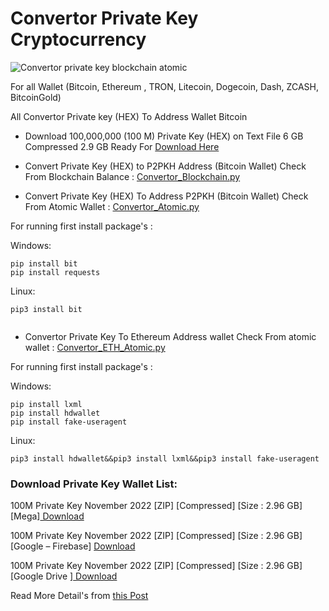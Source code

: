 # Convertor Private Key Cryptocurrency

![](https://raw.githubusercontent.com/Pymmdrza/Convertor_PrivateKey/mainx/img/100M_PrivateKey_Convertor_Nov-2022.jpg 'Convertor private key blockchain atomic')


For all Wallet (Bitcoin, Ethereum , TRON, Litecoin, Dogecoin, Dash, ZCASH, BitcoinGold)

All Convertor Private key (HEX) To Address Wallet Bitcoin

- Download 100,000,000 (100 M) Private Key (HEX) on Text File 6 GB Compressed 2.9 GB Ready For [Download Here](https://github.com/Pymmdrza/Convertor_PrivateKey/edit/mainx/README.md#download-private-key-wallet-list)

- Convert Private Key (HEX) to P2PKH Address (Bitcoin Wallet) Check From Blockchain Balance : [Convertor_Blockchain.py](https://github.com/Pymmdrza/Convertor_PrivateKey/blob/mainx/Convertor_Blockchain.py 'Convertor Private Key and Checker from Blockchain Balance')

- Convert Private Key (HEX) To Address P2PKH (Bitcoin Wallet) Check From Atomic Wallet : [Convertor_Atomic.py](https://github.com/Pymmdrza/Convertor_PrivateKey/blob/mainx/Convertor_Atomic.py 'Convertor Private Key Bitcoin To Address Wallet Check Balance From Atomic wallet')

For running first install package's :

Windows:

```
pip install bit
pip install requests

```

Linux:

```
pip3 install bit


```


- Convertor Private Key To Ethereum Address wallet Check From atomic wallet : [Convertor_ETH_Atomic.py](https://github.com/Pymmdrza/Convertor_PrivateKey/blob/mainx/Convertor_ETH_Atomic.py 'Convertor Private Key To Ethereum Address wallet Check From atomic wallet')

For running first install package's :

Windows:

```
pip install lxml
pip install hdwallet
pip install fake-useragent

```

Linux:

```
pip3 install hdwallet&&pip3 install lxml&&pip3 install fake-useragent

```

### **Download Private Key Wallet List:**

100M Private Key November 2022 [ZIP] [Compressed] [Size : 2.96 GB] [Mega][ Download ](https://mega.nz/file/WIEzgYDL#YZkL3he7jGKurXJHVBwQkQr0lJ5Xn9Sp1YaX-n9_8Tk)

100M Private Key November 2022 [ZIP] [Compressed] [Size : 2.96 GB] [Google – Firebase] [ Download ](https://firebasestorage.googleapis.com/v0/b/mmdrza-2dbc3.appspot.com/o/PrivateKey_10M_Nov_2022.zip?alt=media&token=0acc642d-e61b-4629-9751-6935e5e79a4f)

100M Private Key November 2022 [ZIP] [Compressed] [Size : 2.96 GB] [Google Drive ][ Download ](https://drive.google.com/file/d/1JgJdumKj0kkXb0oNLV68QFXSeIttFXRU/view?usp=sharing)

Read More Detail's from [this Post](https://mmdrza.com/100000000-private-key-hex-without-repeat-6gb/ '100000000 Private Key Hex Without Repeat')
